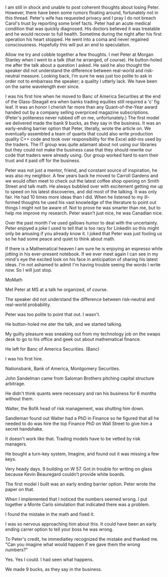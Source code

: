 I am still in shock and unable to post coherent thoughts about losing
Peter.  However, there have been some rumors floating around, fortunately
not in this thread. Peter's wife has requested privacy and I pray I do not
breach Carol's trust by reporting some brief facts.  Peter had an acute
medical condition that was quickly diagnosed.  His doctors believed it was
treatable and he would recover to full health.  Sometime during the night
after his first operation his heart stopped. He went into a coma and never
regained consciousness. Hopefully this will put an end to speculation.

Allow me try and cobble together a few thoughts. I met Peter at
Morgan Stanley when I went to a talk (that he arranged, of course).
He button-holed me after the talk about a question I asked. He said
he also thought the speaker did not understand the difference between
real-world and risk-neutral measure. Looking back, I'm sure he was just
too polite to ask in order not to embarrass the speaker; a quality I
utterly lack.  We have been on the same wavelength ever since.

I was his first hire when he moved to Banc of America Securities at
the end of the Glass-Steagall era when banks trading equities still
required a 'c' fig leaf.  It was an honor I cherish far more than any
Quant-of-the-Year award handed out by a company selling overpriced
magazine subscriptions. (Peter's politeness never rubbed off on me,
unfortunately.)  The first model we delivered made the bank 9 bucks,
as they say in the business.  It was an early-ending barrier option that
Peter, literally, wrote the article on.  We eventually assembled a team
of quants that could also write production quality C++ code and took over
responsibility for the Excel add-ins used by the traders. The IT group
was quite adamant about not using our libraries but they could not make
the business case that they should rewrite our code that traders were
already using. Our group worked hard to earn their trust and it paid
off for the business.

Peter was not just a mentor, friend, and constant source of inspiration,
he was also my neighbor.  A few years back he moved to Carroll Gardens and
we would often meet to check out the latest coffee shop opening on Smith
Street and talk math.  He always bubbled over with excitement getting me
up to speed on his latest discoveries, and did most of the talking. It
was only fair. He had 10 times more ideas than I did.  When he listened
to my ill-formed thoughts he used his vast knowledge of the literature
to point out things I might not be aware of. Not to prove he was smarter
than me, but to help me improve my research.  Peter wasn't just nice,
he was Canadian nice.

Over the past month I've used gallows humor to deal with the uncertainty.
Peter enjoyed a joke I used to tell that is too racy for LinkedIn so
this might only be amusing if you already know it. I joked that Peter
was just fooling us so he had some peace and quiet to think about math.

If there is a Mathematical heaven I am sure he is enjoying an espresso
while jotting in his ever-present notebook. If we ever meet again I can
see in my mind's eye the excited look on his face in anticipation of
sharing his latest ideas. I'm not ashamed to admit I'm having trouble
seeing the words I write now. So I will just stop.

MoMath

Met Peter at MS at a talk he organized, of course.

The speaker did not understand the difference between risk-neutral and real-world probability.

Peter was too polite to point that out. I wasn't.

He button-holed me ater the talk, and we started talking.

My guilty pleasure was sneaking out from my technology job on the swaps desk to  go to his office and geek out about mathematical finance.

He left for Banc of America Securities. (Banc)

I was his first hire.

Nationsbank, Bank of America, Montgomery Securities.

John Sandelman came from Saloman Brothers pitching capital structure arbitrage.

He didn't think quants were necessary and ran his business for 6 months without them.

Walter, the BofA head of risk management, was shutting him down.

Sandleman found out Walter had a PhD in Finance so he figured that all he needed
to do was hire the top Finance PhD on Wall Street to give him a secret handshake.

It doesn't work like that. Trading models have to be vetted by risk managers.

He bought a turn-key system, Imagine, and found out it was missing a few keys.

Very heady days. 9 building on W 57. Got in trouble for writing on glass because
Kevin Beauregard couldn't provide white boards.

The first model I built was an early ending barrier option. Peter wrote the paper
on that.

When I implemented that I noticed the numbers seemed wrong. I put together a
Monte Carlo simulation that indicated there was a problem.

I found the mistake in the math and fixed it. 

I was so nervous approaching him about this. It could have been an early ending carrer option
to tell your boss he was wrong.

To Peter's credit, he immediatley recognized the mistake and thanked me.
"Can you imagine what would happen if we gave them the wrong numbers?"

Yes. Yes I could. I had seen what happens.

We made 9 bucks, as they say in the business.
